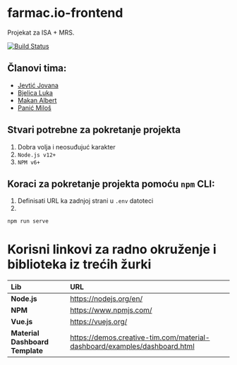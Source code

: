 # farmac.io-frontend
Projekat za ISA + MRS.

[![Build Status](https://jenkins.bjelicaluka.com/buildStatus/icon?job=farmac.io-frontend)](https://jenkins.bjelicaluka.com/job/farmac.io-frontend/)

## Članovi tima:
<ul>
<li><a href="https://github.com/jojev">Jevtić Jovana</a></li>
<li><a href="https://github.com/bjelicaluka">Bjelica Luka</a></li>
<li><a href="https://github.com/albertmakan">Makan	Albert</a></li>
<li><a href="https://github.com/panicmilos">Panić	Miloš</a></li>
</ul>

## Stvari potrebne za pokretanje projekta

1. Dobra volja i neosuđujuć karakter
2. `Node.js v12+`
3. `NPM v6+`

## Koraci za pokretanje projekta pomoću `npm` CLI:

1. Definisati URL ka zadnjoj strani u `.env` datoteci
2.
```bash
npm run serve
```

<h1>Korisni linkovi za radno okruženje i biblioteka iz trećih žurki</h1>

| Lib | URL |
| :--- | :--- |
| <b>Node.js | https://nodejs.org/en/ |
| <b>NPM | https://www.npmjs.com/ |
| <b>Vue.js | https://vuejs.org/ |
| <b>Material Dashboard Template | https://demos.creative-tim.com/material-dashboard/examples/dashboard.html |
